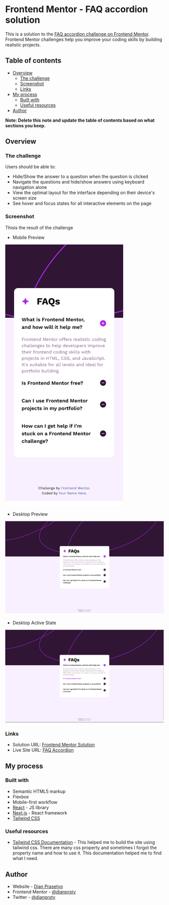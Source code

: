 # Frontend Mentor - FAQ accordion solution

This is a solution to the [FAQ accordion challenge on Frontend Mentor](https://www.frontendmentor.io/challenges/faq-accordion-wyfFdeBwBz). Frontend Mentor challenges help you improve your coding skills by building realistic projects.

## Table of contents

- [Overview](#overview)
  - [The challenge](#the-challenge)
  - [Screenshot](#screenshot)
  - [Links](#links)
- [My process](#my-process)
  - [Built with](#built-with)
  - [Useful resources](#useful-resources)
- [Author](#author)

**Note: Delete this note and update the table of contents based on what sections you keep.**

## Overview

### The challenge

Users should be able to:

- Hide/Show the answer to a question when the question is clicked
- Navigate the questions and hide/show answers using keyboard navigation alone
- View the optimal layout for the interface depending on their device's screen size
- See hover and focus states for all interactive elements on the page

### Screenshot

Thisis the result of the challenge

- Mobile Preview

![mobile screenshoot](/public/images/mobile-preview.png)

- Desktop Preview

![desktop screenshot](public/images/desktop-preview.png)

- Desktop Active State

![desktop active screenshot](public/images/desktop-active-preview.png)

### Links

- Solution URL: [Frontend Mentor Solution](https://www.frontendmentor.io/)
- Live Site URL: [FAQ Accordion](https://faq-accordion-dianprasetyo.netlify.app/)

## My process

### Built with

- Semantic HTML5 markup
- Flexbox
- Mobile-first workflow
- [React](https://reactjs.org/) - JS library
- [Next.js](https://nextjs.org/) - React framework
- [Tailwind CSS](https://tailwindcss.com)

### Useful resources

- [Tailwind CSS Documentation](https://tailwindcss.com/docs/installation) - This helped me to build the site using tailwind css. There are many css property and sometimes I forgot the property name and how to use it. This documentation helped me to find what I need.

## Author

- Website - [Dian Prasetyo](https://dianprasetyo.vercel.app/)
- Frontend Mentor - [@dianprsty](https://www.frontendmentor.io/profile/dianprsty)
- Twitter - [@dianprsty](https://x.com/dianprsty)

